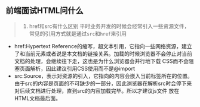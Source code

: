 ## 前端面试HTML问什么
> 1. href和src有什么区别
平时业务开发的时候会经常引入一些资源文件，常见的引用方式就是通过`src`和`href`来引用
- href:Hypertext Reference的缩写，超文本引用，它指向一些网络资源，建立了和当前元素或者说是本文档的链接关系。加载的时候浏览器不会停止对当前文档的处理，会继续往下走，这也是为什么浏览器会并行地下载
CSS而不会阻塞页面解析，因此建议引用CSS使用<link>而不是@import
- src:Source，表示对资源的引入，它指向的内容会嵌入当前标签所在的位置。由于src的内容是页面的不可缺少的一部分，因此浏览器在解析src时会停下来对后续文档进行处理，直到src的内容加载完毕。所以才建议js文件
放在HTML文档最后面。